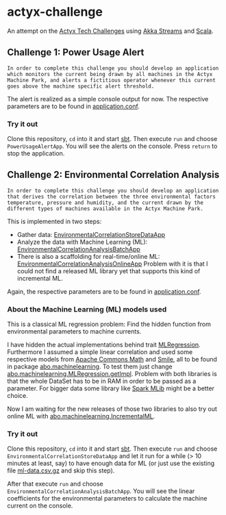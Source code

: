 # actyx-challenge
An attempt on the [Actyx Tech Challenges](https://www.actyx.io/en/tech-challenges/) using [Akka Streams](http://doc.akka.io/docs/akka/current/scala/stream/index.html) and [Scala](https://www.scala-lang.org/).

## Challenge 1: Power Usage Alert
`
In order to complete this challenge you should develop an application which monitors the current being drawn by all machines in the Actyx Machine Park, and alerts a fictitious operator whenever this current goes above the machine specific alert threshold.
`

The alert is realized as a simple console output for now.
The respective parameters are to be found in [application.conf](https://github.com/abo64/actyx-challenge/blob/master/src/main/resources/application.conf#L44).

### Try it out
Clone this repository, `cd` into it and start [sbt](http://www.scala-sbt.org).
Then execute `run` and choose `PowerUsageAlertApp`.
You will see the alerts on the console.
Press `return` to stop the application.

## Challenge 2: Environmental Correlation Analysis
`
In order to complete this challenge you should develop an application that derives the correlation between the three environmental factors temperature, pressure and humidity, and the current drawn by the different types of machines available in the Actyx Machine Park.
`

This is implemented in two steps:
- Gather data: [EnvironmentalCorrelationStoreDataApp](https://github.com/abo64/actyx-challenge/blob/master/src/main/scala/abo/actyx/challenge2/EnvironmentalCorrelationStoreDataApp.scala)
- Analyze the data with Machine Learning (ML): [EnvironmentalCorrelationAnalysisBatchApp](https://github.com/abo64/actyx-challenge/blob/master/src/main/scala/abo/actyx/challenge2/EnvironmentalCorrelationAnalysisBatchApp.scala)
- There is also a scaffolding for real-time/online ML: [EnvironmentalCorrelationAnalysisOnlineApp](https://github.com/abo64/actyx-challenge/blob/master/src/main/scala/abo/actyx/challenge2/EnvironmentalCorrelationAnalysisOnlineApp.scala)
Problem with it is that I could not find a released ML library yet that supports this kind of incremental ML.

Again, the respective parameters are to be found in [application.conf](https://github.com/abo64/actyx-challenge/blob/master/src/main/resources/application.conf#L44).

### About the Machine Learning (ML) models used
This is a classical ML regression problem: Find the hidden function from environmental parameters to machine currents.

I have hidden the actual implementations behind trait [MLRegression](https://github.com/abo64/actyx-challenge/blob/master/src/main/scala/abo/machinelearning/MLRegression.scala).
Furthermore I assumed a simple linear correlation and used some respective models from [Apache Commons Math](http://commons.apache.org/proper/commons-math/javadocs/api-3.6.1/org/apache/commons/math3/stat/regression/package-frame.html) and [Smile](http://haifengl.github.io/smile/api/scala/index.html#smile.regression.package), all to be found in package [abo.machinelearning](https://github.com/abo64/actyx-challenge/blob/master/src/main/scala/abo/machinelearning/). To test them just change [abo.machinelearning.MLRegression.getImpl](https://github.com/abo64/actyx-challenge/blob/master/src/main/scala/abo/machinelearning/MLRegression.scala#L12).
Problem with both libraries is that the whole DataSet has to be in RAM in order to be passed as a parameter. For bigger data some library like [Spark MLib](http://spark.apache.org/mllib/) might be a better choice.

Now I am waiting for the new releases of those two libraries to also try out online ML with [abo.machinelearning.IncrementalML](https://github.com/abo64/actyx-challenge/blob/master/src/main/scala/abo/machinelearning/IncrementalML.scala).

### Try it out
Clone this repository, `cd` into it and start [sbt](http://www.scala-sbt.org).
Then execute `run` and choose `EnvironmentalCorrelationStoreDataApp` and let it run for a while (> 10 minutes at least, say) to have enough data for ML (or just use the existing file [ml-data.csv.gz](https://github.com/abo64/actyx-challenge/blob/master/src/test/resources/ml-data.csv.gz) and skip this step).

After that execute `run` and choose `EnvironmentalCorrelationAnalysisBatchApp`. You will see the linear coefficients for the environmental parameters to calculate the machine current on the console.
